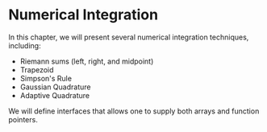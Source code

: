 # Numerical Integration

In this chapter, we will present several numerical integration techniques, including:
- Riemann sums (left, right, and midpoint)
- Trapezoid
- Simpson's Rule
- Gaussian Quadrature
- Adaptive Quadrature

We will define interfaces that allows one to supply both arrays and function pointers.
